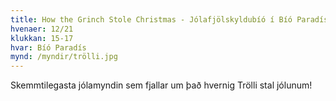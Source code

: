 ```yaml
---
title: How the Grinch Stole Christmas - Jólafjölskyldubíó í Bíó Paradís
hvenaer: 12/21
klukkan: 15-17
hvar: Bíó Paradís
mynd: /myndir/trölli.jpg
---
```

Skemmtilegasta jólamyndin sem fjallar um það hvernig Trölli stal jólunum!
